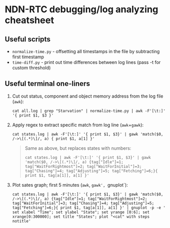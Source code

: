 # NDN-RTC debugging/log analyzing cheatsheet

## Useful scripts

* `normalize-time.py` - offsetting all timestamps in the file by subtracting first timestamp
* `time-diff.py` - print out time differences between log lines (pass -t for custom threshold)

## Useful terminal one-liners

1. Cut out status, component and object memory address from the log file (`awk`):

    `cat all.log | grep "Starvation" | normalize-time.py | awk -F'[\t:]'  '{ print $1, $3 }'`
    
2. Apply regex to extract specific match from log line (`awk`+`gawk`):
    
    `cat states.log | awk -F'[\t:]' '{ print $1, $3}' | gawk 'match($0, /->\[(.*)\]/, a) { print $1, a[1] }'`

    > Same as above, but replaces states with numbers:
    >
    >   `cat states.log | awk -F'[\t:]' '{ print $1, $3}' | gawk 'match($0, /->\[(.*)\]/, a) {tag["Idle"]=1; tag["WaitForRightmost"]=2; tag["WaitForInitial"]=3; tag["Chasing"]=4; tag["Adjusting"]=5; tag["Fetching"]=6;}{ print $1, tag[a[1]], a[1] }'`

3. Plot sates graph; first 5 minutes (`awk`, `gawk', `gnuplot`):

    `cat states.log | awk -F'[\t:]' '{ print $1, $3}' | gawk 'match($0, /->\[(.*)\]/, a) {tag["Idle"]=1; tag["WaitForRightmost"]=2; tag["WaitForInitial"]=3; tag["Chasing"]=4; tag["Adjusting"]=5; tag["Fetching"]=6;}{ print $1, tag[a[1]], a[1] }' | gnuplot -p -e ' set xlabel "Time"; set ylabel "State"; set yrange [0:6]; set xrange[0:300000]; set title "States"; plot "<cat" with steps notitle'`

